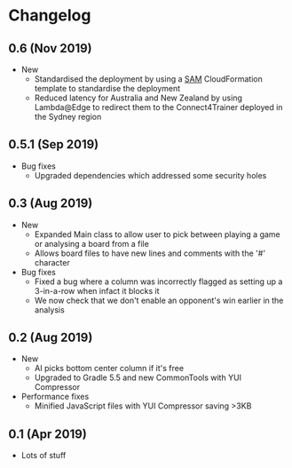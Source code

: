# Changelog

## 0.6 (Nov 2019)
* New
    * Standardised the deployment by using a [SAM](https://github.com/awslabs/serverless-application-model) CloudFormation template to standardise the deployment
    * Reduced latency for Australia and New Zealand by using Lambda@Edge to redirect them to the Connect4Trainer deployed in the Sydney region

## 0.5.1 (Sep 2019)
* Bug fixes
    * Upgraded dependencies which addressed some security holes

## 0.3 (Aug 2019)

* New
    * Expanded Main class to allow user to pick between playing a game or analysing a board from a file
    * Allows board files to have new lines and comments with the '#' character   
* Bug fixes
    * Fixed a bug where a column was incorrectly flagged as setting up a 3-in-a-row when infact it blocks it
    * We now check that we don't enable an opponent's win earlier in the analysis

## 0.2 (Aug 2019)
* New
    * AI picks bottom center column if it's free
    * Upgraded to Gradle 5.5 and new CommonTools with YUI Compressor
* Performance fixes
    * Minified JavaScript files with YUI Compressor saving >3KB

## 0.1 (Apr 2019)

* Lots of stuff